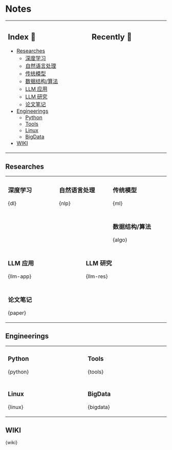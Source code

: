 Notes
===

<table>
<tr>
<td valign="top" width="1000">

<!-- omit in toc -->
## Index 📑

<!-- TOC -->
- [Researches](#researches)
    - [深度学习](#深度学习)
    - [自然语言处理](#自然语言处理)
    - [传统模型](#传统模型)
    - [数据结构/算法](#数据结构算法)
    - [LLM 应用](#llm-应用)
    - [LLM 研究](#llm-研究)
    - [论文笔记](#论文笔记)
- [Engineerings](#engineerings)
    - [Python](#python)
    - [Tools](#tools)
    - [Linux](#linux)
    - [BigData](#bigdata)
- [WIKI](#wiki)
<!-- TOC -->

</td>
<td valign="top" width="1000">

<!-- omit in toc -->
## Recently 📖
<!--START_SECTION:recent-->
<!--END_SECTION:recent-->

</td>
</tr>
</table>


<!--START_SECTION:notes-->

## Researches

<table>

<tr>
<td rowspan="3" colspan="2" valign="top" width="1000">

### 深度学习
{dl}

</td>
<td rowspan="3" colspan="2" valign="top" width="1000">

### 自然语言处理
{nlp}

</td>
<td colspan="2" valign="top" width="1000">

### 传统模型
{ml}

</td>
</tr>

<tr></tr>

<tr>
<td colspan="2" valign="top" width="1000">

### 数据结构/算法
{algo}

</td>
</tr>

<tr></tr>

<tr>
<td colspan="3" valign="top" width="1000">

### LLM 应用
{llm-app}

</td>

<td colspan="3" valign="top" width="1000">

### LLM 研究
{llm-res}

</td>
</tr>

<tr></tr>

<tr>
<td colspan="6" valign="top" width="1000">

### 论文笔记
{paper}

</td>
</tr>

</table>



## Engineerings
<table>
<tr>
<td valign="top" width="1000">

### Python
{python}

</td>
<td valign="top" width="1000">

### Tools
{tools}

</td>
</tr>

<tr></tr>  <!-- 空白行, 用于跳过表格的灰色行 -->

<tr>
<td valign="top" width="1000">

### Linux
{linux}

</td>
<td valign="top" width="1000">

### BigData
{bigdata}

</td>
</tr>
</table>


## WIKI
{wiki}

<!--END_SECTION:notes-->
